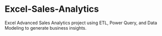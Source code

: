 # Excel-Sales-Analytics
Excel Advanced Sales Analytics project using ETL, Power Query, and Data Modeling to generate business insights.
